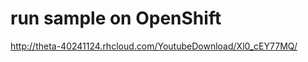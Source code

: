 run sample on OpenShift
===================
http://theta-40241124.rhcloud.com/YoutubeDownload/Xl0_cEY77MQ/
